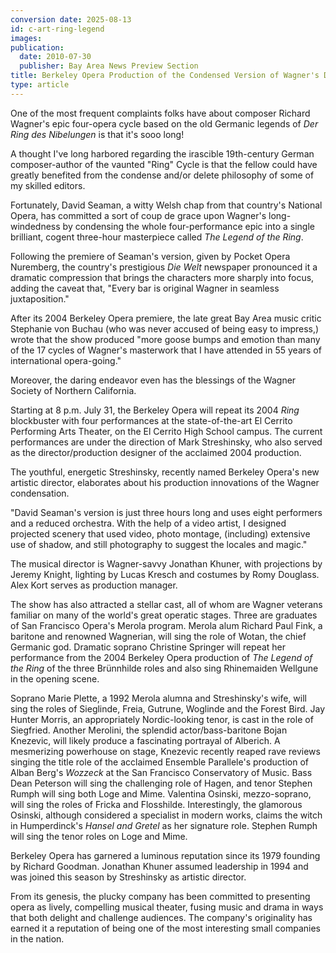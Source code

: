 ```yaml
---
conversion date: 2025-08-13
id: c-art-ring-legend
images:
publication:
  date: 2010-07-30
  publisher: Bay Area News Preview Section
title: Berkeley Opera Production of the Condensed Version of Wagner's Der Ring des Nibelungen
type: article
---
```



One of the most frequent complaints folks have about composer Richard Wagner's epic four-opera cycle based on the old Germanic legends of *Der Ring des Nibelungen* is that it's sooo long!

A thought I've long harbored regarding the irascible 19th-century German composer-author of the vaunted "Ring" Cycle is that the fellow could have greatly benefited from the condense and/or delete philosophy of some of my skilled editors.

Fortunately, David Seaman, a witty Welsh chap from that country's National Opera, has committed a sort of coup de grace upon Wagner's long-windedness by condensing the whole four-performance epic into a single brilliant, cogent three-hour masterpiece called *The Legend of the Ring*.

Following the premiere of Seaman's version, given by Pocket Opera Nuremberg, the country's prestigious *Die Welt* newspaper pronounced it a dramatic compression that brings the characters more sharply into focus, adding the caveat that, "Every bar is original Wagner in seamless juxtaposition."

After its 2004 Berkeley Opera premiere, the late great Bay Area music critic Stephanie von Buchau (who was never accused of being easy to impress,) wrote that the show produced "more goose bumps and emotion than many of the 17 cycles of Wagner's masterwork that I have attended in 55 years of international opera-going."

Moreover, the daring endeavor even has the blessings of the Wagner Society of Northern California.

Starting at 8 p.m. July 31, the Berkeley Opera will repeat its 2004 *Ring* blockbuster with four performances at the state-of-the-art El Cerrito Performing Arts Theater, on the El Cerrito High School campus. The current performances are under the direction of Mark Streshinsky, who also served as the director/production designer of the acclaimed 2004 production.

The youthful, energetic Streshinsky, recently named Berkeley Opera's new artistic director, elaborates about his production innovations of the Wagner condensation.

"David Seaman's version is just three hours long and uses eight performers and a reduced orchestra. With the help of a video artist, I designed projected scenery that used video, photo montage, (including) extensive use of shadow, and still photography to suggest the locales and magic."

The musical director is Wagner-savvy Jonathan Khuner, with projections by Jeremy Knight, lighting by Lucas Kresch and costumes by Romy Douglass. Alex Kort serves as production manager.

The show has also attracted a stellar cast, all of whom are Wagner veterans familiar on many of the world's great operatic stages. Three are graduates of San Francisco Opera's Merola program. Merola alum Richard Paul Fink, a baritone and renowned Wagnerian, will sing the role of Wotan, the chief Germanic god. Dramatic soprano Christine Springer will repeat her performance from the 2004 Berkeley Opera production of *The Legend of the Ring* of the three Brünnhilde roles and also sing Rhinemaiden Wellgune in the opening scene.

Soprano Marie Plette, a 1992 Merola alumna and Streshinsky's wife, will sing the roles of Sieglinde, Freia, Gutrune, Woglinde and the Forest Bird. Jay Hunter Morris, an appropriately Nordic-looking tenor, is cast in the role of Siegfried. Another Merolini, the splendid actor/bass-baritone Bojan Knezevic, will likely produce a fascinating portrayal of Alberich. A mesmerizing powerhouse on stage, Knezevic recently reaped rave reviews singing the title role of the acclaimed Ensemble Parallele's production of Alban Berg's *Wozzeck* at the San Francisco Conservatory of Music. Bass Dean Peterson will sing the challenging role of Hagen, and tenor Stephen Rumph will sing both Loge and Mime. Valentina Osinski, mezzo-soprano, will sing the roles of Fricka and Flosshilde. Interestingly, the glamorous Osinski, although considered a specialist in modern works, claims the witch in Humperdinck's *Hansel and Gretel* as her signature role. Stephen Rumph will sing the tenor roles on Loge and Mime.

Berkeley Opera has garnered a luminous reputation since its 1979 founding by Richard Goodman. Jonathan Khuner assumed leadership in 1994 and was joined this season by Streshinsky as artistic director.

From its genesis, the plucky company has been committed to presenting opera as lively, compelling musical theater, fusing music and drama in ways that both delight and challenge audiences. The company's originality has earned it a reputation of being one of the most interesting small companies in the nation.



